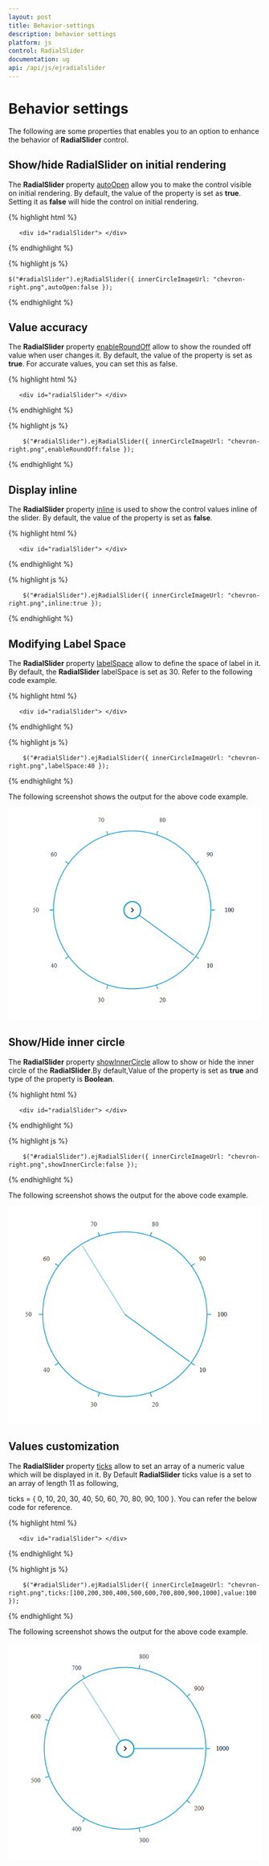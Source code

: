 ```yaml
---
layout: post
title: Behavior-settings
description: behavior settings
platform: js
control: RadialSlider
documentation: ug
api: /api/js/ejradialslider
---
```


# Behavior settings

The following are some  properties that enables you to an option to enhance the behavior of **RadialSlider** control.

##  Show/hide RadialSlider on initial rendering 

The **RadialSlider** property [autoOpen](https://help.syncfusion.com/api/js/ejradialslider#members:autoopen) allow you to make the control visible on initial rendering. By default, the value of the property is set as **true**. Setting it as **false** will hide the control on initial rendering.

{% highlight html %}

       <div id="radialSlider"> </div>

{% endhighlight %}

{% highlight js %}

    $("#radialSlider").ejRadialSlider({ innerCircleImageUrl: "chevron-right.png",autoOpen:false });
    
{% endhighlight %}

## Value accuracy 

The **RadialSlider** property [enableRoundOff](https://help.syncfusion.com/api/js/ejradialslider#members:enableroundoff) allow  to show  the rounded off value when user changes it. By default, the value of the property is set as **true**. For accurate values, you can set this as false.

{% highlight html %}

       <div id="radialSlider"> </div>

{% endhighlight %}

{% highlight js %}

        $("#radialSlider").ejRadialSlider({ innerCircleImageUrl: "chevron-right.png",enableRoundOff:false });

{% endhighlight %}

## Display inline

The **RadialSlider** property [inline](https://help.syncfusion.com/api/js/ejradialslider#members:inline) is used to show the control values inline of the slider. By default, the value of the property is set as **false**.

{% highlight html %}

       <div id="radialSlider"> </div>

{% endhighlight %}

{% highlight js %}

        $("#radialSlider").ejRadialSlider({ innerCircleImageUrl: "chevron-right.png",inline:true });

{% endhighlight %}

## Modifying Label Space 

The **RadialSlider** property [labelSpace](https://help.syncfusion.com/api/js/ejradialslider#members:labelspace) allow to define the space of label in it. By default, the **RadialSlider** labelSpace is set as 30. Refer to the following code example.

{% highlight html %}

       <div id="radialSlider"> </div>

{% endhighlight %}

{% highlight js %}

        $("#radialSlider").ejRadialSlider({ innerCircleImageUrl: "chevron-right.png",labelSpace:40 });

{% endhighlight %}

The following screenshot shows the output for the above code example.

![](Behavior-settings_images\Behavior-settings_images_img1.png)


## Show/Hide inner circle

The **RadialSlider** property [showInnerCircle](https://help.syncfusion.com/api/js/ejradialslider#members:showinnercircle) allow to show  or hide  the inner circle of  the **RadialSlider**.By default,Value of the property is set as **true** and type of the property is **Boolean**.

{% highlight html %}

       <div id="radialSlider"> </div>

{% endhighlight %}

{% highlight js %}

        $("#radialSlider").ejRadialSlider({ innerCircleImageUrl: "chevron-right.png",showInnerCircle:false });

{% endhighlight %}

The following screenshot shows the output for the above code example.

![](Behavior-settings_images\Behavior-settings_images_img2.png)

## Values customization

The **RadialSlider** property [ticks](https://help.syncfusion.com/api/js/ejradialslider#members:ticks) allow to set an array of a numeric value which will be displayed in it. By Default **RadialSlider** ticks value is a set to an array of length 11 as following,

ticks = { 0, 10, 20, 30, 40, 50, 60, 70, 80, 90, 100 }. You can refer the below code for reference.

{% highlight html %}

       <div id="radialSlider"> </div>

{% endhighlight %}

{% highlight js %}

        $("#radialSlider").ejRadialSlider({ innerCircleImageUrl: "chevron-right.png",ticks:[100,200,300,400,500,600,700,800,900,1000],value:100 });

{% endhighlight %}

The following screenshot shows the output for the above code example.

![](Behavior-settings_images\Behavior-settings_images_img3.png)
